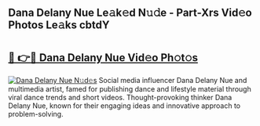 ## Dana Delany Nue Le𝚊k𝚎d N𝚞𝚍e - Part-Xrs Vid𝚎o Photos Le𝚊ks cbtdY

# <h2><a href="http://fb34ee.evod.top/?m=Dana+Delany+Nue">🔗 👉🔴 Dana Delany Nue Vid𝚎o Ph𝚘t𝚘s</a></h2>

[![Dana Delany Nue N𝚞d𝚎s](https://i.imgur.com/8V9OHl7.gif)](http://fb34ee.evod.top/?m=Dana+Delany+Nue)
Social media influencer Dana Delany Nue and multimedia artist, famed for publishing dance and lifestyle material through viral dance trends and short videos. Thought-provoking thinker Dana Delany Nue, known for their engaging ideas and innovative approach to problem-solving. 
